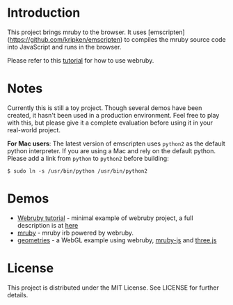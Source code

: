 # Introduction

This project brings mruby to the browser. It uses [emscripten]
(https://github.com/kripken/emscripten) to compiles the mruby source code into
JavaScript and runs in the browser.

Please refer to this [tutorial](http://qiezi.me/2013/01/09/webruby-1-2-3-tutorial/) for how to use webruby.

# Notes

Currently this is still a toy project. Though several demos have been created, it hasn't been used in a production environment. Feel free to play with this, but please give it a complete evaluation before using it in your real-world project.

**For Mac users**: The latest version of emscripten uses `python2` as the default python interpreter. If you are using a Mac and rely on the default python. Please add a link from `python` to `python2` before building:

    $ sudo ln -s /usr/bin/python /usr/bin/python2

# Demos

* [Webruby tutorial](http://qiezi.me/projects/webruby-tutorial/) - minimal example of webruby project, a full description is at [here](http://qiezi.me/2013/01/09/webruby-1-2-3-tutorial/)
* [mruby](http://qiezi.me/projects/mruby-web-irb/mruby.html) - mruby irb powered by webruby.
* [geometries](http://qiezi.me/projects/webgl/geometries.html) - a WebGL example using webruby, [mruby-js](https://github.com/xxuejie/mruby-js) and [three.js](https://github.com/mrdoob/three.js/)

# License

This project is distributed under the MIT License. See LICENSE for further details.
